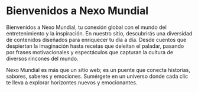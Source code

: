 # Bienvenidos a Nexo Mundial

Bienvenidos a Nexo Mundial, tu conexión global con el mundo del entretenimiento y la inspiración. En nuestro sitio, descubrirás una diversidad de contenidos diseñados para enriquecer tu día a día. Desde cuentos que despiertan la imaginación hasta recetas que deleitan el paladar, pasando por frases motivacionales y espectáculos que capturan la cultura de diversos rincones del mundo.

Nexo Mundial es más que un sitio web; es un puente que conecta historias, sabores, saberes y emociones. Sumérgete en un universo donde cada clic te lleva a explorar horizontes nuevos y emocionantes.

<!-- > ### Sources of images used in this site
> - [Unsplash](https://unsplash.com/)
> - [星と少女](https://www.pixiv.net/artworks/108916539) by [Stella](https://www.pixiv.net/users/93273965)
> - [Rabbit - v1.4 Showcase](https://civitai.com/posts/586908) by [Rabbit_YourMajesty](https://civitai.com/user/Rabbit_YourMajesty) -->